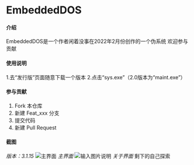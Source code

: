 # EmbeddedDOS

#### 介绍
EmbeddedDOS是一个作者闲着没事在2022年2月份创作的一个伪系统
欢迎参与贡献



#### 使用说明

1.去“发行版”页面随意下载一个版本
2.点击“sys.exe”（2.0版本为“maint.exe”）

#### 参与贡献

1.  Fork 本仓库
2.  新建 Feat_xxx 分支
3.  提交代码
4.  新建 Pull Request

#### 截图
 _版本：3.1.15_ 
![主界面](%E6%8D%95%E8%8E%B7.PNG)
 _主界面_ 
![输入图片说明](img%E5%85%B3%E4%BA%8E.PNG)
 _关于界面_
剩下的自己探索 
